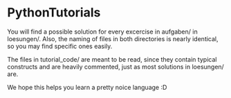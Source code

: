# PythonTutorials
You will find a possible solution for every excercise in aufgaben/ in loesungen/. Also, the naming of files in both directories is nearly identical, so you may find specific ones easily.

The files in tutorial_code/ are meant to be read, since they contain typical constructs and are heavily commented, just as most solutions in loesungen/ are.

We hope this helps you learn a pretty noice language \:D
